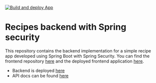 [![Build and deploy App](https://github.com/osman-butt/recipes-backend/actions/workflows/main_recipe-backend.yml/badge.svg)](https://github.com/osman-butt/recipes-backend/actions/workflows/main_recipe-backend.yml)

# Recipes backend with Spring security
This repository contains the backend implementation for a simple recipe app developed using Spring Boot with Spring Security. You can find the frontend repository [here](https://github.com/osman-butt/react-recipes) and the deployed frontend application [here](https://react-recipes-fqaz.onrender.com/).

- Backend is deployed [here](https://recipe-backend.azurewebsites.net/)
- API docs can be found [here](https://recipe-backend.azurewebsites.net/swagger-ui/index.html#/)
